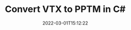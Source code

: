 ---
############################# Static ############################
layout: "auto-gen-conversion"
date: 2022-03-01T15:12:22
draft: false
otherformats: doc docm docx dot dotm dotx epub md odt ott pdf rtf tex txt vdx vsdm vsdx vssm vssx vstm vstx vsx vtx xps
breadcrumb: VTX to PPTM in C#

############################# Head ############################
head_title: "VTX to PPTM Converter in C#"
head_description: "Convert VTX to PPTM in .NET using a few lines of code. Use the GroupDocs Document Conversion API to convert over 160 file formats."

############################# Header ############################
title: "Convert VTX to PPTM in C#"
description: "VTX to PPTM conversion with a few lines of .NET code"
bg_image: "https://cms.admin.containerize.com/templates/aspose/App_Themes/V3/images/bg/header1.png"
bg_overlay: false
button:
    enable: true

############################# SubMenu ############################
submenu:
    enable: true

    left:
        img_alt: "GroupDocs.Conversion for .NET"
        image: "https://cms.admin.containerize.com/templates/groupdocs/images/product-logos/90x90-noborder/groupdocs-conversion-net.png"
        product: "GroupDocs.Conversion"
        platform: ".NET"

    

############################# About ############################
about:
    enable: true
    title: "About GroupDocs.Conversion для .NET API"
    content: |
        [GroupDocs.Conversion for .NET](https://products.groupdocs.com/conversion/net/) can be used to convert Microsoft Word, Excel, PowerPoint, PDF, Visio and other formats. GroupDocs.Conversion is a standalone API that is suitable for back-end and internal systems where high performance is required. It does not depend on any software such as Microsoft or Open Office.
    

overview:
    enable: true
    content: |
        Convert your VTX files to PPTM in .NET easily. You can use just a couple of C# code lines in any platform of your choice like - Windows, Linux, macOS.
        You can try VTX to PPTM conversion for free and evaluate conversion results quality.
        Along with simple file conversion scenarios you can try more advanced options for loading source VTX file and for saving output PPTM result. 
        
        For example, for the source VTX file you may use the following load options:

        * auto-detect file format;
        * specify password for protected files (if file format supports it);
        * replace missing fonts to preserve document appearance.
        
        There are also advanced convert options for the PPTM file:

        * convert specific document page or page range;
        * add a watermark to the converted PPTM file.

        Once conversion is completed you can save your PPTM file to the local file path or any third-party storage like FTP, Amazon S3, Google Drive, Dropbox etc.
        Please note - to convert VTX to PPTM there is no need for any additional software installed - like MS Office, Open Office, Adobe Acrobat Reader etc. 


############################# Steps ############################
steps:
    enable: true
    title_left: "Steps to convert VTX to PPTM in C#"
    content_left: |
        [GroupDocs.Conversion](https://products.groupdocs.com/conversion/net/) makes it easy for developers to convert a VTX file to PPTM with a few lines of code.

        * Create an instance of the Converter class and provide the file VTX with the full path
        * Create and set ConvertOptions for PPTM type.
        * Call the Converter.Convert method and pass the full path and format (PPTM) as a parameter
        
    title_right: "System Requirements"
    content_right: |
        Basic conversion with GroupDocs.Conversion for .NET can be done in just a few simple steps. Our APIs are supported on all major platforms and operating systems. Before executing the code below, make sure you have the following prerequisites installed on your system.

        * Operating systems: Microsoft Windows, Linux, MacOS
        * Development environments: Microsoft Visual Studio, Xamarin, MonoDevelop
        * Frameworks: .NET Framework, .NET Standard, .NET Core, Mono
        * Get the latest GroupDocs.Conversion for .NET from [Nuget](https://www.nuget.org/packages/groupdocs.conversion)
        
    code: |
        ```cs
        // Load VTX file
        var converter = new GroupDocs.Conversion.Converter("template.vtx");
        // Set conversion parameters for PPTM format
        var convertOptions = converter.GetPossibleConversions()["pptm"].ConvertOptions;
        // Convert to PPTM format
        converter.Convert("output.pptm", convertOptions);        
        ```
        
demos:
    enable: true
    title: "VTX to PPTM Live Demo"
    content: |
       Convert VTX to PPTM now by visiting the [GroupDocs.Conversion App](https://products.groupdocs.app/conversion/family) website. Online demo has the following advantages
          

more_formats:
    enable: true
    title: "Other supported transformations VTX"
    content: "You can also convert VTX to many other file formats. Please see the list below."
       
       
back_to_top:
    enable: true
---